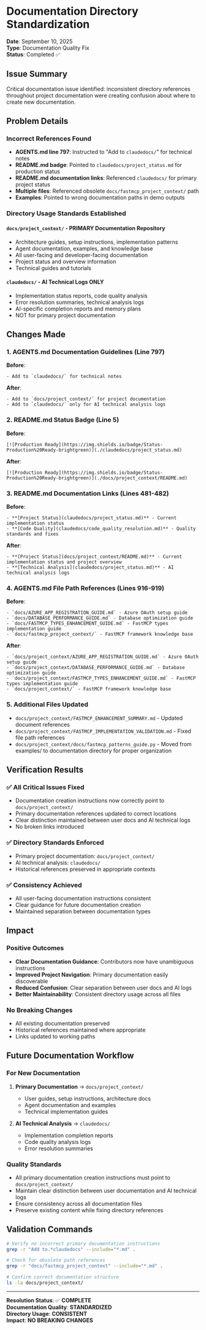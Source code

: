 # Documentation Directory Standardization

**Date**: September 10, 2025  
**Type**: Documentation Quality Fix  
**Status**: Completed ✅

## Issue Summary

Critical documentation issue identified: inconsistent directory references throughout project documentation were creating confusion about where to create new documentation.

## Problem Details

### Incorrect References Found
- **AGENTS.md line 797**: Instructed to "Add to `claudedocs/`" for technical notes
- **README.md badge**: Pointed to `claudedocs/project_status.md` for production status
- **README.md documentation links**: Referenced `claudedocs/` for primary project status
- **Multiple files**: Referenced obsolete `docs/fastmcp_project_context/` path
- **Examples**: Pointed to wrong documentation paths in demo outputs

### Directory Usage Standards Established

#### `docs/project_context/` - PRIMARY Documentation Repository
- Architecture guides, setup instructions, implementation patterns
- Agent documentation, examples, and knowledge base
- All user-facing and developer-facing documentation
- Project status and overview information
- Technical guides and tutorials

#### `claudedocs/` - AI Technical Logs ONLY
- Implementation status reports, code quality analysis
- Error resolution summaries, technical analysis logs
- AI-specific completion reports and memory plans
- NOT for primary project documentation

## Changes Made

### 1. AGENTS.md Documentation Guidelines (Line 797)
**Before**:
```
- Add to `claudedocs/` for technical notes
```

**After**:
```
- Add to `docs/project_context/` for project documentation
- Add to `claudedocs/` only for AI technical analysis logs
```

### 2. README.md Status Badge (Line 5)
**Before**:
```
[![Production Ready](https://img.shields.io/badge/Status-Production%20Ready-brightgreen)](./claudedocs/project_status.md)
```

**After**:
```
[![Production Ready](https://img.shields.io/badge/Status-Production%20Ready-brightgreen)](./docs/project_context/README.md)
```

### 3. README.md Documentation Links (Lines 481-482)
**Before**:
```
- **[Project Status](claudedocs/project_status.md)** - Current implementation status
- **[Code Quality](claudedocs/code_quality_resolution.md)** - Quality standards and fixes
```

**After**:
```
- **[Project Status](docs/project_context/README.md)** - Current implementation status and project overview
- **[Technical Analysis](claudedocs/project_status.md)** - AI technical analysis logs
```

### 4. AGENTS.md File Path References (Lines 916-919)
**Before**:
```
- `docs/AZURE_APP_REGISTRATION_GUIDE.md` - Azure OAuth setup guide  
- `docs/DATABASE_PERFORMANCE_GUIDE.md` - Database optimization guide  
- `docs/FASTMCP_TYPES_ENHANCEMENT_GUIDE.md` - FastMCP types implementation guide  
- `docs/fastmcp_project_context/` - FastMCP framework knowledge base
```

**After**:
```
- `docs/project_context/AZURE_APP_REGISTRATION_GUIDE.md` - Azure OAuth setup guide  
- `docs/project_context/DATABASE_PERFORMANCE_GUIDE.md` - Database optimization guide  
- `docs/project_context/FASTMCP_TYPES_ENHANCEMENT_GUIDE.md` - FastMCP types implementation guide  
- `docs/project_context/` - FastMCP framework knowledge base
```

### 5. Additional Files Updated
- `docs/project_context/FASTMCP_ENHANCEMENT_SUMMARY.md` - Updated document references
- `docs/project_context/FASTMCP_IMPLEMENTATION_VALIDATION.md` - Fixed file path references
- `docs/project_context/docs/fastmcp_patterns_guide.py` - Moved from examples/ to documentation directory for proper organization

## Verification Results

### ✅ All Critical Issues Fixed
- Documentation creation instructions now correctly point to `docs/project_context/`
- Primary documentation references updated to correct locations
- Clear distinction maintained between user docs and AI technical logs
- No broken links introduced

### ✅ Directory Standards Enforced
- Primary project documentation: `docs/project_context/`
- AI technical analysis: `claudedocs/`
- Historical references preserved in appropriate contexts

### ✅ Consistency Achieved
- All user-facing documentation instructions consistent
- Clear guidance for future documentation creation
- Maintained separation between documentation types

## Impact

### Positive Outcomes
- **Clear Documentation Guidance**: Contributors now have unambiguous instructions
- **Improved Project Navigation**: Primary documentation easily discoverable
- **Reduced Confusion**: Clear separation between user docs and AI logs
- **Better Maintainability**: Consistent directory usage across all files

### No Breaking Changes
- All existing documentation preserved
- Historical references maintained where appropriate
- Links updated to working paths

## Future Documentation Workflow

### For New Documentation
1. **Primary Documentation** → `docs/project_context/`
   - User guides, setup instructions, architecture docs
   - Agent documentation and examples
   - Technical implementation guides

2. **AI Technical Analysis** → `claudedocs/`
   - Implementation completion reports
   - Code quality analysis logs
   - Error resolution summaries

### Quality Standards
- All primary documentation creation instructions must point to `docs/project_context/`
- Maintain clear distinction between user documentation and AI technical logs
- Ensure consistency across all documentation files
- Preserve existing content while fixing directory references

## Validation Commands

```bash
# Verify no incorrect primary documentation instructions
grep -r "Add to.*claudedocs" --include="*.md" .

# Check for obsolete path references
grep -r "docs/fastmcp_project_context" --include="*.md" .

# Confirm correct documentation structure
ls -la docs/project_context/
```

---

**Resolution Status**: ✅ **COMPLETE**  
**Documentation Quality**: **STANDARDIZED**  
**Directory Usage**: **CONSISTENT**  
**Impact**: **NO BREAKING CHANGES**